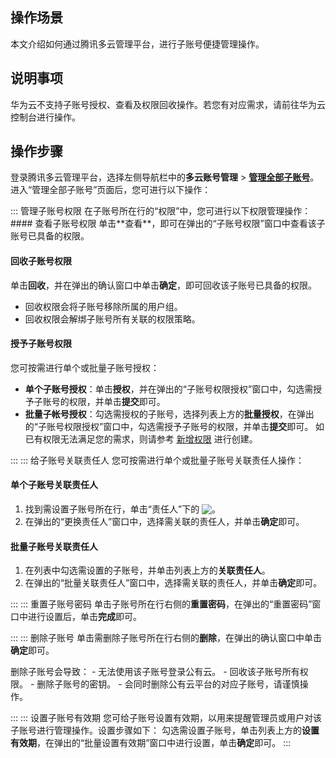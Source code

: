 ## 操作场景
本文介绍如何通过腾讯多云管理平台，进行子账号便捷管理操作。

## 说明事项
华为云不支持子账号授权、查看及权限回收操作。若您有对应需求，请前往华为云控制台进行操作。


## 操作步骤
登录腾讯多云管理平台，选择左侧导航栏中的**多云账号管理** > **[管理全部子账号](https://cmp.tencent.cn/account/sub-account)**。进入“管理全部子账号”页面后，您可进行以下操作：

<dx-accordion>
::: 管理子账号权限
在子账号所在行的“权限”中，您可进行以下权限管理操作：
#### 查看子账号权限 
单击**查看**，即可在弹出的“子账号权限”窗口中查看该子账号已具备的权限。

#### 回收子账号权限
单击**回收**，并在弹出的确认窗口中单击**确定**，即可回收该子账号已具备的权限。
<dx-alert infotype="explain" title="">
- 回收权限会将子账号移除所属的用户组。
- 回收权限会解绑子账号所有关联的权限策略。
</dx-alert>

#### 授予子账号权限
您可按需进行单个或批量子账号授权：
- **单个子账号授权**：单击**授权**，并在弹出的“子账号权限授权”窗口中，勾选需授予子账号的权限，并单击**提交**即可。
- **批量子帐号授权**：勾选需授权的子账号，选择列表上方的**批量授权**，在弹出的“子账号权限授权”窗口中，勾选需授予子账号的权限，并单击**提交**即可。
如已有权限无法满足您的需求，则请参考 [新增权限](https://cloud.tencent.com/document/product/1522/66822#addPermissions) 进行创建。

:::
::: 给子账号关联责任人
您可按需进行单个或批量子账号关联责任人操作：

#### 单个子账号关联责任人
1. 找到需设置子账号所在行，单击“责任人”下的 <img src="https://qcloudimg.tencent-cloud.cn/raw/be3c3a720d1da9f6dc7413ba47903c09.png" style="margin:-3px 0px"/>。
2. 在弹出的“更换责任人”窗口中，选择需关联的责任人，并单击**确定**即可。

#### 批量子账号关联责任人
1. 在列表中勾选需设置的子账号，并单击列表上方的**关联责任人**。
2. 在弹出的“批量关联责任人”窗口中，选择需关联的责任人，并单击**确定**即可。


:::
::: 重置子账号密码
单击子账号所在行右侧的**重置密码**，在弹出的“重置密码”窗口中进行设置后，单击**完成**即可。


:::
::: 删除子账号
单击需删除子账号所在行右侧的**删除**，在弹出的确认窗口中单击**确定**即可。

<dx-alert infotype="notice" title="">
删除子账号会导致：
 - 无法使用该子账号登录公有云。
 - 回收该子账号所有权限。
 - 删除子账号的密钥。
 - 会同时删除公有云平台的对应子账号，请谨慎操作。
</dx-alert>



:::
::: 设置子账号有效期
您可给子账号设置有效期，以用来提醒管理员或用户对该子账号进行管理操作。设置步骤如下：
勾选需设置子账号，单击列表上方的**设置有效期**，在弹出的“批量设置有效期”窗口中进行设置，单击**确定**即可。
:::
</dx-accordion>

